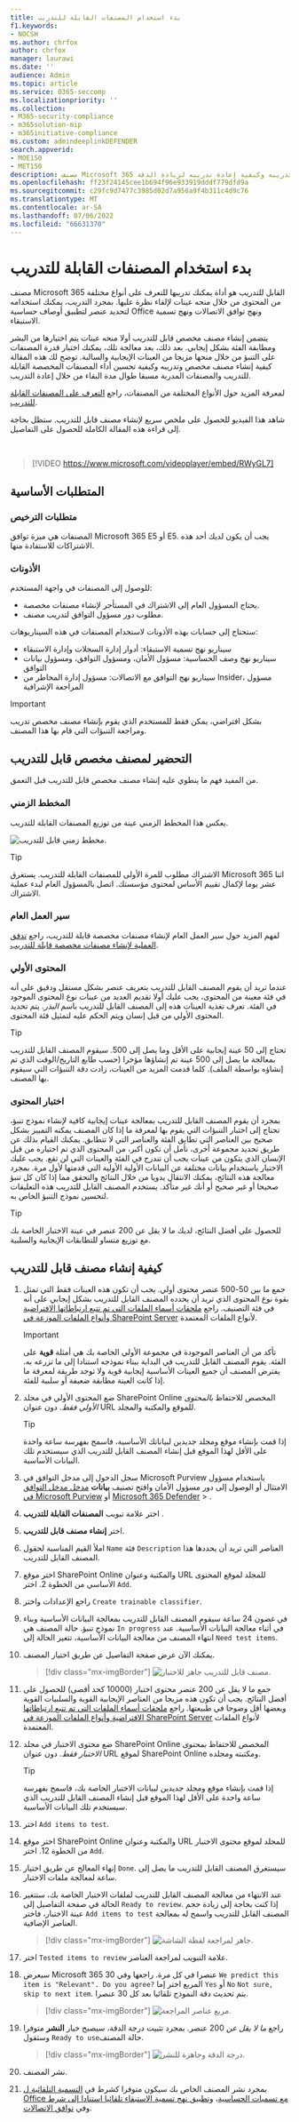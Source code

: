 ```yaml
---
title: بدء استخدام المصنفات القابلة للتدريب
f1.keywords:
- NOCSH
ms.author: chrfox
author: chrfox
manager: laurawi
ms.date: ''
audience: Admin
ms.topic: article
ms.service: O365-seccomp
ms.localizationpriority: ''
ms.collection:
- M365-security-compliance
- m365solution-mip
- m365initiative-compliance
ms.custom: admindeeplinkDEFENDER
search.appverid:
- MOE150
- MET150
description: مصنف Microsoft 365 هو أداة يمكنك تدريبها للتعرف على أنواع مختلفة من المحتوى من خلال منحه عينات لإلقاء نظرة عليها. توضح لك هذه المقالة كيفية إنشاء مصنف مخصص وتدريبه وكيفية إعادة تدريبه لزيادة الدقة.
ms.openlocfilehash: ff23f24145cee1b694f96e933919dddf779dfd9a
ms.sourcegitcommit: c29fc9d7477c3985d02d7a956a9f4b311c4d9c76
ms.translationtype: MT
ms.contentlocale: ar-SA
ms.lasthandoff: 07/06/2022
ms.locfileid: "66631370"
---
```

# <a name="get-started-with-trainable-classifiers"></a>بدء استخدام المصنفات القابلة للتدريب

مصنف Microsoft 365 القابل للتدريب هو أداة يمكنك تدريبها للتعرف على أنواع مختلفة من المحتوى من خلال منحه عينات لإلقاء نظرة عليها. بمجرد التدريب، يمكنك استخدامه لتحديد عنصر لتطبيق أوصاف حساسية Office ونهج توافق الاتصالات ونهج تسمية الاستبقاء.

يتضمن إنشاء مصنف مخصص قابل للتدريب أولا منحه عينات يتم اختيارها من البشر ومطابقة الفئة بشكل إيجابي. بعد ذلك، بعد معالجة تلك، يمكنك اختبار قدرة المصنفات على التنبؤ من خلال منحها مزيجا من العينات الإيجابية والسالبة. توضح لك هذه المقالة كيفية إنشاء مصنف مخصص وتدريبه وكيفية تحسين أداء المصنفات المخصصة القابلة للتدريب والمصنفات المدربة مسبقا طوال مدة البقاء من خلال إعادة التدريب.

لمعرفة المزيد حول الأنواع المختلفة من المصنفات، راجع [التعرف على المصنفات القابلة للتدريب](classifier-learn-about.md).

شاهد هذا الفيديو للحصول على ملخص سريع لإنشاء مصنف قابل للتدريب. ستظل بحاجة إلى قراءة هذه المقالة الكاملة للحصول على التفاصيل.

</br>

> [!VIDEO https://www.microsoft.com/videoplayer/embed/RWyGL7]


## <a name="prerequisites"></a>المتطلبات الأساسية

### <a name="licensing-requirements"></a>متطلبات الترخيص

المصنفات هي ميزة توافق Microsoft 365 E5 أو E5. يجب أن يكون لديك أحد هذه الاشتراكات للاستفادة منها.

### <a name="permissions"></a>الأذونات

للوصول إلى المصنفات في واجهة المستخدم: 

- يحتاج المسؤول العام إلى الاشتراك في المستأجر لإنشاء مصنفات مخصصة.
- مطلوب دور مسؤول التوافق لتدريب مصنف.

ستحتاج إلى حسابات بهذه الأذونات لاستخدام المصنفات في هذه السيناريوهات:

- سيناريو نهج تسمية الاستبقاء: أدوار إدارة السجلات وإدارة الاستبقاء 
- سيناريو نهج وصف الحساسية: مسؤول الأمان، ومسؤول التوافق، ومسؤول بيانات التوافق
- سيناريو نهج التوافق مع الاتصالات: مسؤول إدارة المخاطر من Insider، مسؤول المراجعة الإشرافية 

> [!IMPORTANT]
> بشكل افتراضي، يمكن فقط للمستخدم الذي يقوم بإنشاء مصنف مخصص تدريب ومراجعة التنبؤات التي قام بها هذا المصنف.

## <a name="prepare-for-a-custom-trainable-classifier"></a>التحضير لمصنف مخصص قابل للتدريب 

من المفيد فهم ما ينطوي عليه إنشاء مصنف مخصص قابل للتدريب قبل التعمق. 

### <a name="timeline"></a>المخطط الزمني

يعكس هذا المخطط الزمني عينة من توزيع المصنفات القابلة للتدريب.

![مخطط زمني قابل للتدريب.](../media/trainable-classifier-deployment-timeline_border.png)

> [!TIP]
> الاشتراك مطلوب للمرة الأولى للمصنفات القابلة للتدريب. يستغرق Microsoft 365 اثنا عشر يوما لإكمال تقييم الأساس لمحتوى مؤسستك. اتصل بالمسؤول العام لبدء عملية الاشتراك.

### <a name="overall-workflow"></a>سير العمل العام

لفهم المزيد حول سير العمل العام لإنشاء مصنفات مخصصة قابلة للتدريب، راجع [تدفق العملية لإنشاء مصنفات مخصصة قابلة للتدريب](classifier-learn-about.md#process-flow-for-creating-custom-classifiers).

### <a name="seed-content"></a>المحتوى الأولي

عندما تريد أن يقوم المصنف القابل للتدريب بتعريف عنصر بشكل مستقل ودقيق على أنه في فئة معينة من المحتوى، يجب عليك أولا تقديم العديد من عينات نوع المحتوى الموجود في الفئة. تعرف تغذية العينات هذه إلى المصنف القابل للتدريب باسم *البذر*. يتم تحديد المحتوى الأولي من قبل إنسان ويتم الحكم عليه لتمثيل فئة المحتوى.

> [!TIP]
> تحتاج إلى 50 عينة إيجابية على الأقل وما يصل إلى 500. سيقوم المصنف القابل للتدريب بمعالجة ما يصل إلى 500 عينة تم إنشاؤها مؤخرا (حسب طابع التاريخ/الوقت الذي تم إنشاؤه بواسطة الملف). كلما قدمت المزيد من العينات، زادت دقة التنبؤات التي سيقوم بها المصنف.

### <a name="testing-content"></a>اختبار المحتوى

بمجرد أن يقوم المصنف القابل للتدريب بمعالجة عينات إيجابية كافية لإنشاء نموذج تنبؤ، تحتاج إلى اختبار التنبؤات التي يقوم بها لمعرفة ما إذا كان المصنف يمكنه التمييز بشكل صحيح بين العناصر التي تطابق الفئة والعناصر التي لا تتطابق. يمكنك القيام بذلك عن طريق تحديد مجموعة أخرى، نأمل أن تكون أكبر، من المحتوى الذي تم اختياره من قبل الإنسان الذي يتكون من عينات يجب أن تندرج في الفئة والعينات التي لن تقع. يجب عليك الاختبار باستخدام بيانات مختلفة عن البيانات الأولية الأولية التي قدمتها لأول مرة. بمجرد معالجة هذه النتائج، يمكنك الانتقال يدويا من خلال النتائج والتحقق مما إذا كان كل تنبؤ صحيحا أو غير صحيح أو أنك غير متأكد. يستخدم المصنف القابل للتدريب هذه التعليقات لتحسين نموذج التنبؤ الخاص به.

> [!TIP]
> للحصول على أفضل النتائج، لديك ما لا يقل عن 200 عنصر في عينة الاختبار الخاصة بك مع توزيع متساو للتطابقات الإيجابية والسلبية.

## <a name="how-to-create-a-trainable-classifier"></a>كيفية إنشاء مصنف قابل للتدريب

1. جمع ما بين 50-500 عنصر محتوى أولي. يجب أن تكون هذه العينات فقط التي تمثل بقوة نوع المحتوى الذي تريد أن يحدده المصنف القابل للتدريب بشكل إيجابي على أنه في فئة التصنيف. راجع [ملحقات أسماء الملفات التي تم تتبع ارتباطاتها الافتراضية وأنواع الملفات الموزعة في SharePoint Server](/sharepoint/technical-reference/default-crawled-file-name-extensions-and-parsed-file-types) لأنواع الملفات المعتمدة.

   > [!IMPORTANT]
   > تأكد من أن العناصر الموجودة في مجموعة الأولي الخاصة بك هي أمثلة **قوية** على الفئة. يقوم المصنف القابل للتدريب في البداية ببناء نموذجه استنادا إلى ما تزرعه به. يفترض المصنف أن جميع العينات الأساسية إيجابية قوية ولا توجد طريقة لمعرفة ما إذا كانت العينة مطابقة ضعيفة أو سلبية للفئة.

2. ضع المحتوى الأولي في مجلد SharePoint Online المخصص للاحتفاظ *بالمحتوى الأولي فقط*. دون عنوان URL للموقع والمكتبة والمجلد.

   > [!TIP]
   > إذا قمت بإنشاء موقع ومجلد جديدين لبياناتك الأساسية، فاسمح بفهرسة ساعة واحدة على الأقل لهذا الموقع قبل إنشاء المصنف القابل للتدريب الذي سيستخدم تلك البيانات الأساسية.

3. سجل الدخول إلى مدخل التوافق في Microsoft Purview باستخدام مسؤول الامتثال أو الوصول إلى دور مسؤول الأمان وافتح تصنيف **بيانات** <a href="https://go.microsoft.com/fwlink/p/?linkid=2077149" target="_blank">مدخل مدخل التوافق في Microsoft Purview</a> أو <a href="https://go.microsoft.com/fwlink/p/?linkid=2077139" target="_blank">Microsoft 365 Defender</a> > .

4. اختر علامة تبويب **المصنفات القابلة للتدريب** .

5. اختر **إنشاء مصنف قابل للتدريب**.

6. املأ القيم المناسبة لحقول `Name` فئة `Description` العناصر التي تريد أن يحددها هذا المصنف القابل للتدريب.

7. اختر موقع SharePoint Online والمكتبة وعنوان URL للمجلد لموقع المحتوى الأساسي من الخطوة 2. اختر `Add`.

8. راجع الإعدادات واختر `Create trainable classifier`.

9. في غضون 24 ساعة سيقوم المصنف القابل للتدريب بمعالجة البيانات الأساسية وبناء نموذج تنبؤ. حالة المصنف هي `In progress` في أثناء معالجة البيانات الأساسية. عند انتهاء المصنف من معالجة البيانات الأساسية، تتغير الحالة إلى `Need test items`.

10. يمكنك الآن عرض صفحة التفاصيل عن طريق اختيار المصنف.

    > [!div class="mx-imgBorder"]
    > ![مصنف قابل للتدريب جاهز للاختبار.](../media/classifier-trainable-ready-to-test-detail.png)

11. جمع ما لا يقل عن 200 عنصر محتوى اختبار (10000 كحد أقصى) للحصول على أفضل النتائج. يجب أن تكون هذه مزيجا من العناصر الإيجابية القوية والسلبيات القوية وبعضها أقل وضوحا في طبيعتها. راجع [ملحقات أسماء الملفات التي تم تتبع ارتباطاتها الافتراضية وأنواع الملفات الموزعة في SharePoint Server](/sharepoint/technical-reference/default-crawled-file-name-extensions-and-parsed-file-types) لأنواع الملفات المعتمدة.

12. ضع محتوى الاختبار في مجلد SharePoint Online المخصص للاحتفاظ *بمحتوى الاختبار فقط*. دون عنوان URL لموقع SharePoint Online ومكتبته ومجلده.

    > [!TIP]
    > إذا قمت بإنشاء موقع ومجلد جديدين لبيانات الاختبار الخاصة بك، فاسمح بفهرسة ساعة واحدة على الأقل لهذا الموقع قبل إنشاء المصنف القابل للتدريب الذي سيستخدم تلك البيانات الأساسية.

13. اختر `Add items to test`.

14. اختر موقع SharePoint Online والمكتبة وعنوان URL للمجلد لموقع محتوى الاختبار من الخطوة 12. اختر `Add`.

15. إنهاء المعالج عن طريق اختيار `Done`. سيستغرق المصنف القابل للتدريب ما يصل إلى ساعة لمعالجة ملفات الاختبار.

16. عند الانتهاء من معالجة المصنف القابل للتدريب لملفات الاختبار الخاصة بك، ستتغير الحالة في صفحة التفاصيل إلى `Ready to review`. إذا كنت بحاجة إلى زيادة حجم عينة الاختبار، فاختر `Add items to test` المصنف القابل للتدريب واسمح له بمعالجة العناصر الإضافية.

    > [!div class="mx-imgBorder"]
    > ![جاهز لمراجعة لقطة الشاشة.](../media/classifier-trainable-ready-to-review-detail.png)

17. اختر `Tested items to review` علامة التبويب لمراجعة العناصر.

18. سيعرض Microsoft 365 30 عنصرا في كل مرة. راجعها وفي `We predict this item is "Relevant". Do you agree?` المربع اختر إما `Yes` أو `No` `Not sure, skip to next item`. يتم تحديث دقة النموذج تلقائيا بعد كل 30 عنصرا.

    > [!div class="mx-imgBorder"]
    > ![مربع عناصر المراجعة.](../media/classifier-trainable-review-detail.png)

19. راجع *ما لا يقل عن* 200 عنصر. بمجرد تثبيت درجة الدقة، سيصبح خيار **النشر** متوفرا وستقول `Ready to use`حالة المصنف.

    > [!div class="mx-imgBorder"]
    > ![درجة الدقة وجاهزة للنشر.](../media/classifier-trainable-review-ready-to-publish.png)

20. نشر المصنف.

21. بمجرد نشر المصنف الخاص بك سيكون متوفرا كشرط في [التسمية التلقائية ل Office مع تسميات الحساسية](apply-sensitivity-label-automatically.md)، [وتطبيق نهج تسمية الاستبقاء تلقائيا استنادا إلى شرط](apply-retention-labels-automatically.md#configuring-conditions-for-auto-apply-retention-labels) وفي [توافق الاتصالات](communication-compliance.md).
